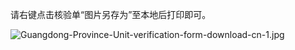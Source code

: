 请右键点击核验单“图片另存为”至本地后打印即可。

![Guangdong-Province-Unit-verification-form-download-cn-1.jpg](<https://github.com/jdcloudcom/cn/blob/joytaobao-beian-20190415/image/ICP-License-Service/Guangdong-Province-Unit-verification-form-download-cn-1.jpg>)
